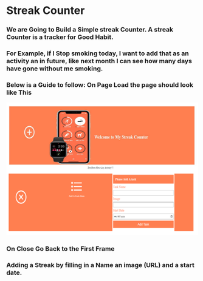 # Streak Counter

### We are Going to Build a Simple streak Counter. A streak Counter is a tracker for Good Habit.
### For Example, if I Stop smoking today, I want to add that as an activity an in future, like next month I can see how many days have gone without me smoking.

### Below is a Guide to follow: On Page Load the page should look like This

![Image](./assets/Screenshot%20from%202023-01-29%2011-08-45.png)

### On Close Go Back to the First Frame
### Adding a Streak by filling in a Name an image (URL) and a start date.

